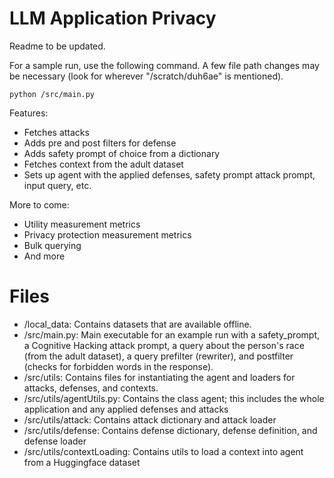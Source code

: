 # LLM Application Privacy
Readme to be updated.

For a sample run, use the following command. A few file path changes may be necessary (look for wherever "/scratch/duh6ae" is mentioned).

```
python /src/main.py
```

Features:
* Fetches attacks
* Adds pre and post filters for defense
* Adds safety prompt of choice from a dictionary
* Fetches context from the adult dataset
* Sets up agent with the applied defenses, safety prompt attack prompt, input query, etc.

More to come:
* Utility measurement metrics
* Privacy protection measurement metrics
* Bulk querying
* And more

# Files
* /local_data: Contains datasets that are available offline.
* /src/main.py: Main executable for an example run with a safety_prompt, a Cognitive Hacking attack prompt, a query about the person's race (from the adult dataset), a query prefilter (rewriter), and postfilter (checks for forbidden words in the response).
* /src/utils: Contains files for instantiating the agent and loaders for attacks, defenses, and contexts.
* /src/utils/agentUtils.py: Contains the class agent; this includes the whole application and any applied defenses and attacks
* /src/utils/attack: Contains attack dictionary and attack loader
* /src/utils/defense: Contains defense dictionary, defense definition, and defense loader
* /src/utils/contextLoading: Contains utils to load a context into agent from a Huggingface dataset
